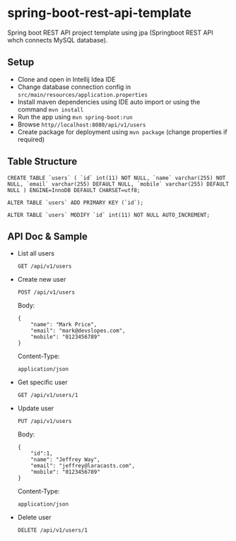 # spring-boot-rest-api-template
Spring boot REST API project template using jpa (Springboot REST API whch connects MySQL database).

Setup
-----
- Clone and open in Intellij Idea IDE
- Change database connection config in `src/main/resources/application.properties`
- Install maven dependencies using IDE auto import or using the command ``mvn install``
- Run the app using ``mvn spring-boot:run``
- Browse ``http//localhost:8080/api/v1/users``
- Create package for deployment using ``mvn package`` (change properties if required)

Table Structure
---------------
``CREATE TABLE `users` (
  `id` int(11) NOT NULL,
  `name` varchar(255) NOT NULL,
  `email` varchar(255) DEFAULT NULL,
  `mobile` varchar(255) DEFAULT NULL
) ENGINE=InnoDB DEFAULT CHARSET=utf8;``

``ALTER TABLE `users`
  ADD PRIMARY KEY (`id`);``
  
``ALTER TABLE `users`
    MODIFY `id` int(11) NOT NULL AUTO_INCREMENT;``
    
API Doc & Sample
----------------
- List all users 
    ```
    GET /api/v1/users
    ```
- Create new user 
    ```
    POST /api/v1/users
    ```

    Body:
    ```
    {
        "name": "Mark Price",
        "email": "mark@devslopes.com",
        "mobile": "0123456789"
    }
    ```
    Content-Type:
    ```
    application/json
    ```
- Get specific user 
    ```
    GET /api/v1/users/1
    ```
- Update user
    ```
    PUT /api/v1/users
    ```
    Body:
    ```
    {
        "id":1,
        "name": "Jeffrey Way",
        "email": "jeffrey@laracasts.com",
        "mobile": "0123456789"
    }
    ```
    
    Content-Type:
    ```
    application/json
    ```
- Delete user
    ```
    DELETE /api/v1/users/1
    ```